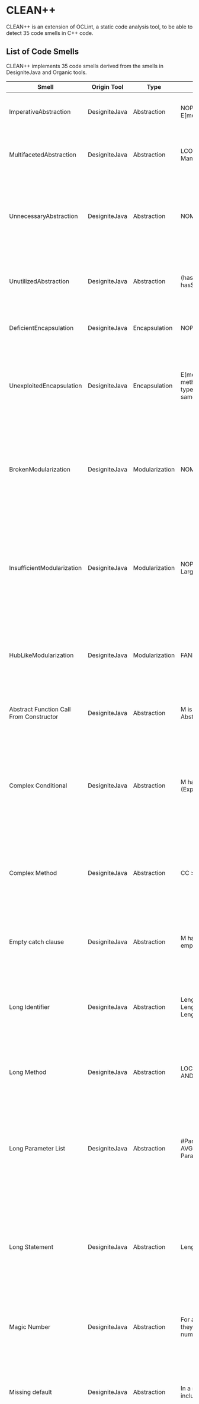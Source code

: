 # CLEAN++

CLEAN++ is an extension of OCLint, a static code analysis tool, to be able to detect 35 code smells in C++ code.

## List of Code Smells

CLEAN++ implements 35 code smells derived from the smells in DesigniteJava and Organic tools.

|Smell                                  |Origin Tool  |Type          |Rule                                                                                                                                                                       |Description                                                                                                                                                                                                                         |
|---------------------------------------|-------------|--------------|---------------------------------------------------------------------------------------------------------------------------------------------------------------------------|------------------------------------------------------------------------------------------------------------------------------------------------------------------------------------------------------------------------------------|
|ImperativeAbstraction                  |DesigniteJava|Abstraction   |NOPM != 1 or E[method].LOC(method)>LargeLOC                                                                                                                                |This smell arises when an operation is turned into a class.                                                                                                                                                                         |
|MultifacetedAbstraction                |DesigniteJava|Abstraction   |LCOM > LargeLCOM and NOF > ManyFields and NOM > ManyMethods                                                                                                                |This smell arises when an abstraction has more than one responsibility assigned to it.                                                                                                                                              |
|UnnecessaryAbstraction                 |DesigniteJava|Abstraction   |NOM = 0 and NOF <= FewFields                                                                                                                                               |This smell occurs when an abstraction that is actually not needed (and thus could have been avoided) gets introduced in a software design.                                                                                          |
|UnutilizedAbstraction                  |DesigniteJava|Abstraction   |(hasSuperTypes and not hasSuperTypesWithFanIn) or not hasFanIn                                                                                                             |This smell arises when an abstraction is left unused (either not directly used or not reachable).                                                                                                                                   |
|DeficientEncapsulation                 |DesigniteJava|Encapsulation |NOPF>0                                                                                                                                                                     |This smell arises when the number of public fields is higher than 0                                                                                                                                                                 |
|UnexploitedEncapsulation               |DesigniteJava|Encapsulation |E(method1.instantiated(type1), method1.instantiated(type2)): type1 != type2 and sameHierarchy(class(type1),class(type2)                                                    |This smell arises when there are two different classes that are instantiated in a method but they belong to the same hierarchy, i.e., one extends the other.                                                                        |
|BrokenModularization                   |DesigniteJava|Modularization|NOM = 0 AND NOF > LargeNOF                                                                                                                                                 |This smell arises when data and/or methods that ideally should have been localized into a single abstraction are separated and spread across multiple abstractions.                                                                 |
|InsufficientModularization             |DesigniteJava|Modularization|NOPM >= LargeNOPM OR NOM >= LargeNOM OR WPC >= HighComplexity                                                                                                              |This smell arises when an abstraction exists that has not been completely decomposed, and a further decomposition could reduce its size, implementation complexity, or both.                                                        |
|HubLikeModularization                  |DesigniteJava|Modularization|FANIN >= Large AND FANOUT >= Large                                                                                                                                         |This smell arises when an abstraction has dependencies (both incoming and outgoing) with a large number of other abstractions.                                                                                                      |
|Abstract Function Call From Constructor|DesigniteJava|Abstraction   |M is constructor AND M calls at least one Abstract(method)                                                                                                                 |This smell arises when the constructor of a class calls an abstract function                                                                                                                                                        |
|Complex Conditional                    |DesigniteJava|Abstraction   |M has at least one if-else IE where: #(Expression(IE)) >= 3                                                                                                                |This smell arises when a piece of code has a complex conditional statement, such as multiple nested if-else statements or large numbers of conditions that are hard to understand.                                                  |
|Complex Method                         |DesigniteJava|Abstraction   |CC >= 8                                                                                                                                                                    |This smell arises when a method contains too many lines of code or too many branches of logic, making it difficult to understand and maintain.                                                                                      |
|Empty catch clause                     |DesigniteJava|Abstraction   |M has at least one catch block that is empty                                                                                                                               |This smell arises when a catch block is present but doesn't contain any code, this is also known as a catch-all.                                                                                                                    |
|Long Identifier                        |DesigniteJava|Abstraction   |LengthName(Parameter(M)) >= 30 OR LengthName(LocalVariable(M)) >= 30 OR Length(AccessedField(M)) >= 30                                                                     |This smell arises when identifiers such as variable, function, or class names are too long and make the code hard to read and understand.                                                                                           |
|Long Method                            |DesigniteJava|Abstraction   |LOC(M) >= 100 OR MLOC > AVG(MLOC) AND MLOC > 30                                                                                                                            |This smell arises when a method becomes too long and complex, making it difficult to understand and maintain.                                                                                                                       |
|Long Parameter List                    |DesigniteJava|Abstraction   |#Parameters >= 5 OR ParameterCount > AVG(ParameterCount) AND ParameterCount > 3                                                                                            |This smell arises when a method or function has a large number of parameters, making it hard to understand the purpose of the function and how the parameters are used.                                                             |
|Long Statement                         |DesigniteJava|Abstraction   |Length(Statement) > 120                                                                                                                                                    |This smell arises when a statement or expression becomes too complex and difficult to understand, often due to the use of many nested conditions or a large number of operators.                                                    |
|Magic Number                           |DesigniteJava|Abstraction   |For all the literals in the method, check if they are valid (check what is magic number below)                                                                             |This smell arises when a hard-coded number is used in the code without an explanation or clear meaning.                                                                                                                             |
|Missing default                        |DesigniteJava|Abstraction   |In a switch-case structure in M, it doesn't include the default case                                                                                                       |This smell arises when a class or function does not have a default case for a switch statement or a default branch for an if-else statement.                                                                                        |
|Lazy Class                             |Organic      |Abstraction   |CLOC < CLOCFirstQuartile                                                                                                                                                   |This smell arises when a class does not have a single, well-defined responsibility and often contains methods that should be in other classes.                                                                                      |
|Swiss Army Knife                       |Organic      |Abstraction   |InterfaceMethodDeclarationCount > VeryHighInterfaceMethodDeclarationCount                                                                                                  |This smell arises when a class has many responsibilities and functionality, making it difficult to understand and maintain.                                                                                                         |
|Data Class                             |Organic      |Modularization|(((NOPA + NOAM) > Few AND WMC < HighWMC) OR (NOPA + NOAM) > Many AND WMC < VeryHighWMC)) AND WOC < OneThird                                                                |This smell arises when a class  primarily contains properties and does not have any significant behavior.                                                                                                                           |
|Complex Class                          |Organic      |Abstraction   |CC > 10                                                                                                                                                                    |This smell arises when a class becomes overly complex, with many methods and properties that perform a variety of different tasks.                                                                                                  |
|Refused Bequest                        |Organic      |Hierarchy     |OverrideRatio > 0.5                                                                                                                                                        |This smell arises when a subclass does not use or override methods or properties that are inherited from its superclass, effectively 'refusing' the inheritance.                                                                    |
|Spaghetti Code                         |Organic      |Abstraction   |LongMethodsConnected > 2                                                                                                                                                   |This smell arises when the codebase is poorly structured and difficult to understand, often characterized by a lack of modularity and a high degree of interdependence between different parts of the code.                         |
|Large Class                            |Organic      |Abstraction   |CLOC > VeryHighCLOC                                                                                                                                                        |This smell arises when a class has grown too large and contains too many methods or properties, making it difficult to understand and maintain.                                                                                     |
|Class Data Should Be Private           |Organic      |Encapsulation |PublicFieldCount >= 1                                                                                                                                                      |This smell arises when class data is exposed publicly, rather than being kept private and only accessible through methods.                                                                                                          |
|God Class                              |Organic      |Modularization|CLOC > 500 AND TCC < AVG(TCC)                                                                                                                                              |This smell arises when a class has too many responsibilities, and becomes too large and complex to understand and maintain.                                                                                                         |
|Speculative Generality                 |Organic      |Hierarchy     |IsAbstractChildrenCount < 3                                                                                                                                                |This smell arises when code is implemented with the idea of possible future requirements that may or may not actually happen.                                                                                                       |
|Brain Class                            |Organic      |Modularization|((BrainMethodCount > 1 AND LOC >= VeryHighCLOC) OR (BrainMethodCount = 1 AND LOC >= TwiceVeryHighCLOC AND WMC >= TwiceVeryHighWMC)) AND (WMC >= VeryHighWMC AND TCC < Half)|This smell arises when a class or module contains too much complex logic or calculations, and becomes difficult to understand and maintain.                                                                                         |
|Brain Method                           |Organic      |Modularization|MLOC > high(CLOC)/2 AND CC > high(CC) AND MaxNesting > 5.0 AND NOAV > 6.0                                                                                                  |This smell arises when a method has too much complex logic or calculations, and becomes difficult to understand and maintain.                                                                                                       |
|Dispersed Coupling                     |Organic      |Modularization|CINT > 8.0 AND CDISP > 0.5 AND MaxNesting > 1.0                                                                                                                            |This smell arises when classes or modules are tightly coupled, but the dependencies are spread out across multiple methods or properties, rather than being localized in a single place.                                            |
|Intensive Coupling                     |Organic      |Modularization|(CINT > 8.0 OR CDISP < 0.25) AND MaxNesting > 1.0                                                                                                                          |This smell arises when classes or modules are overly dependent on one another, making it difficult to understand and maintain.                                                                                                      |
|Message Chain                          |Organic      |Abstraction   |MaxCallChain > 3                                                                                                                                                           |This smell arises when an object sends a message to another object and the second one sends another message to another object and so on, leading to a chain of message passing that can make the code hard to follow and understand.|
|Shotgun Surgery                        |Organic      |Abstraction   |CM > 8.0 AND CC > 6.0                                                                                                                                                      |This smell arises when a small change in the codebase requires a large number of classes or modules to be modified                                                                                                                  |


## Install

## Reproduce Test Cases
### List of Test Cases

## Reproduce Execution in Projects
### List of Projects
